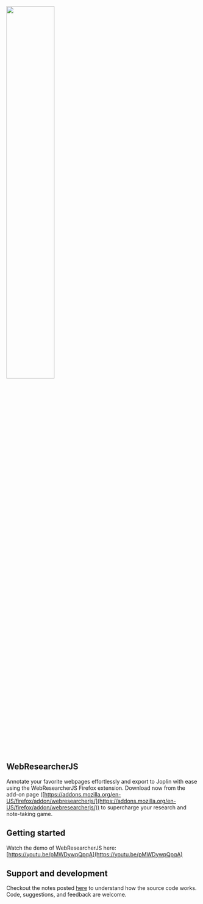 <img width="50%" src="logo.png">

## WebResearcherJS

Annotate your favorite webpages effortlessly and export to Joplin with ease using the WebResearcherJS Firefox extension. Download now from the add-on page ([https://addons.mozilla.org/en-US/firefox/addon/webresearcherjs/](https://addons.mozilla.org/en-US/firefox/addon/webresearcherjs/)) to supercharge your research and note-taking game.


## Getting started
Watch the demo of WebResearcherJS here: [https://youtu.be/pMWDywpQpqA](https://youtu.be/pMWDywpQpqA)


## Support and development
Checkout the notes posted [here](docs/docs.md) to understand how the source code works. Code, suggestions, and feedback are welcome.

